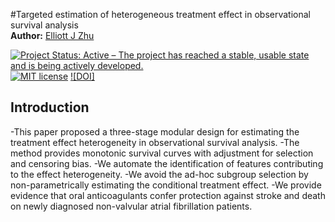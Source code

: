#Targeted estimation of heterogeneous treatment effect in observational survival analysis
<br>
**Author:** [Elliott J Zhu](https://scholar.google.com/citations?user=Cw5v2f4AAAAJ&hl=en)

[![Project Status: Active – The project has reached a stable, usable
state and is being actively
developed.](http://www.repostatus.org/badges/latest/active.svg)](http://www.repostatus.org/#active)
[![MIT
license](http://img.shields.io/badge/license-MIT-brightgreen.svg)](http://opensource.org/licenses/MIT)
[![DOI]](https://doi.org/10.1016/j.jbi.2020.103474)

## Introduction

-This paper proposed a three-stage modular design for estimating the treatment effect heterogeneity in observational survival analysis.
-The method provides monotonic survival curves with adjustment for selection and censoring bias.
-We automate the identification of features contributing to the effect heterogeneity.
-We avoid the ad-hoc subgroup selection by non-parametrically estimating the conditional treatment effect.
-We provide evidence that oral anticoagulants confer protection against stroke and death on newly diagnosed non-valvular atrial fibrillation patients.
